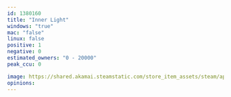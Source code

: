 ```yaml
---
id: 1380160
title: "Inner Light"
windows: "true"
mac: "false"
linux: false
positive: 1
negative: 0
estimated_owners: "0 - 20000"
peak_ccu: 0

image: https://shared.akamai.steamstatic.com/store_item_assets/steam/apps/1380160/header.jpg?t=1638378535
opinions:
---
```

